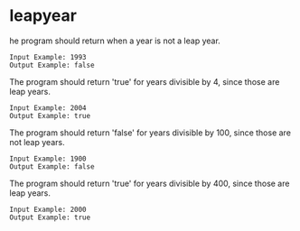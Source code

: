 # leapyear
he program should return when a year is not a leap year.

    Input Example: 1993
    Output Example: false

The program should return 'true' for years divisible by 4, since those are leap years.

    Input Example: 2004
    Output Example: true

The program should return 'false' for years divisible by 100, since those are not leap years.

    Input Example: 1900
    Output Example: false

The program should return 'true' for years divisible by 400, since those are leap years.

    Input Example: 2000
    Output Example: true

